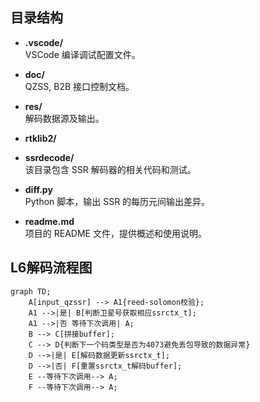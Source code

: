 ## 目录结构

- **.vscode/**  
  VSCode 编译调试配置文件。
  
- **doc/**  
  QZSS, B2B 接口控制文档。

- **res/**  
  解码数据源及输出。

- **rtklib2/**  

- **ssrdecode/**  
  该目录包含 SSR 解码器的相关代码和测试。

- **diff.py**  
  Python 脚本，输出 SSR 的每历元间输出差异。

- **readme.md**  
  项目的 README 文件，提供概述和使用说明。

## L6解码流程图
```mermaid
graph TD;
    A[input_qzssr] --> A1{reed-solomon校验};
    A1 -->|是| B[判断卫星号获取相应ssrctx_t];
    A1 -->|否 等待下次调用| A;
    B --> C[拼接buffer];
    C --> D{判断下一个码类型是否为4073避免丢包导致的数据异常}
    D -->|是| E[解码数据更新ssrctx_t];
    D -->|否| F[重置ssrctx_t解码buffer];
    E --等待下次调用--> A;
    F --等待下次调用--> A;
